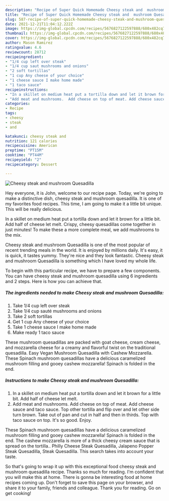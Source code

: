 ```yaml
---
description: "Recipe of Super Quick Homemade Cheesy steak and  mushroom Quesadilla"
title: "Recipe of Super Quick Homemade Cheesy steak and  mushroom Quesadilla"
slug: 587-recipe-of-super-quick-homemade-cheesy-steak-and-mushroom-quesadilla
date: 2021-12-21T11:04:12.222Z
image: https://img-global.cpcdn.com/recipes/5676827122597888/680x482cq70/cheesy-steak-and-mushroom-quesadilla-recipe-main-photo.jpg
thumbnail: https://img-global.cpcdn.com/recipes/5676827122597888/680x482cq70/cheesy-steak-and-mushroom-quesadilla-recipe-main-photo.jpg
cover: https://img-global.cpcdn.com/recipes/5676827122597888/680x482cq70/cheesy-steak-and-mushroom-quesadilla-recipe-main-photo.jpg
author: Mason Ramirez
ratingvalue: 4.6
reviewcount: 28712
recipeingredient:
- "1/4 cup left over steak"
- "1/4 cup saut mushrooms and onions"
- "2 soft tortillas"
- "1 cup Any cheese of your choice"
- "1 cheese sauce I make home made"
- "1 taco sauce"
recipeinstructions:
- "In a skillet on medium heat put a tortilla down and let it brown for a little bit. Add half of cheese let melt."
- "Add meat and mushrooms.  Add cheese on top of meat. Add cheese sauce and taco sauce. Top other tortilla and flip over and let other side turn brown. Take out of pan and cut in half and then in thirds. Top with taco sauce on top. It&#39;s so good.  Enjoy."
categories:
- Recipe
tags:
- cheesy
- steak
- and

katakunci: cheesy steak and 
nutrition: 121 calories
recipecuisine: American
preptime: "PT15M"
cooktime: "PT44M"
recipeyield: "2"
recipecategory: Dessert

---
```



![Cheesy steak and  mushroom Quesadilla](https://img-global.cpcdn.com/recipes/5676827122597888/680x482cq70/cheesy-steak-and-mushroom-quesadilla-recipe-main-photo.jpg)

Hey everyone, it is John, welcome to our recipe page. Today, we're going to make a distinctive dish, cheesy steak and  mushroom quesadilla. It is one of my favorites food recipes. This time, I am going to make it a little bit unique. This will be really delicious.

In a skillet on medium heat put a tortilla down and let it brown for a little bit. Add half of cheese let melt. Crispy, cheesy quesadillas come together in just minutes! To make these a more complete meal, we add mushrooms to the mix.

Cheesy steak and  mushroom Quesadilla is one of the most popular of recent trending meals in the world. It is enjoyed by millions daily. It's easy, it is quick, it tastes yummy. They're nice and they look fantastic. Cheesy steak and  mushroom Quesadilla is something which I have loved my whole life.


To begin with this particular recipe, we have to prepare a few components. You can have cheesy steak and  mushroom quesadilla using 6 ingredients and 2 steps. Here is how you can achieve that.

<!--inarticleads1-->

##### The ingredients needed to make Cheesy steak and  mushroom Quesadilla:

1. Take 1/4 cup left over steak
1. Take 1/4 cup sauté mushrooms and onions
1. Take 2 soft tortillas
1. Get 1 cup Any cheese of your choice
1. Take 1 cheese sauce I make home made
1. Make ready 1 taco sauce


These mushroom quesadillas are packed with goat cheese, cream cheese, and mozzarella cheese for a creamy and flavorful twist on the traditional quesadilla. Easy Vegan Mushroom Quesadilla with Cashew Mozzarella. These Spinach mushroom quesadillas have a delicious caramelized mushroom filling and gooey cashew mozzarella! Spinach is folded in the end. 

<!--inarticleads2-->

##### Instructions to make Cheesy steak and  mushroom Quesadilla:

1. In a skillet on medium heat put a tortilla down and let it brown for a little bit. Add half of cheese let melt.
1. Add meat and mushrooms.  Add cheese on top of meat. Add cheese sauce and taco sauce. Top other tortilla and flip over and let other side turn brown. Take out of pan and cut in half and then in thirds. Top with taco sauce on top. It&#39;s so good.  Enjoy.


These Spinach mushroom quesadillas have a delicious caramelized mushroom filling and gooey cashew mozzarella! Spinach is folded in the end. The cashew mozzarella is more of a thick cheesy cream sauce that is spread on the tortilla.. Philly Cheese Steak Quesadilla, Jalapeno Popper Steak Quesadilla, Steak Quesadilla. This search takes into account your taste. 

So that's going to wrap it up with this exceptional food cheesy steak and  mushroom quesadilla recipe. Thanks so much for reading. I'm confident that you will make this at home. There is gonna be interesting food at home recipes coming up. Don't forget to save this page on your browser, and share it to your family, friends and colleague. Thank you for reading. Go on get cooking!
